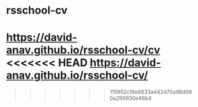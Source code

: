 # rsschool-cv
https://david-anav.github.io/rsschool-cv/cv
<<<<<<< HEAD
https://david-anav.github.io/rsschool-cv/
=======

>>>>>>> 115952c18e8833a442d70a96d090a299930e48b4

